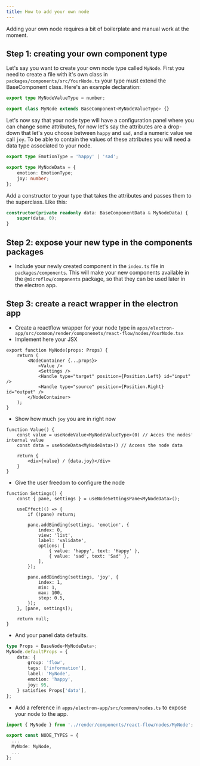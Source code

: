 ```yaml
---
title: How to add your own node
---
```


Adding your own node requires a bit of boilerplate and manual work at the moment.

## Step 1: creating your own component type

Let's say you want to create your own node type called `MyNode`. First you need to create a file with it's own class in `packages/components/src/YourNode.ts` your type must extend the BaseComponent class. Here's an example declaration:

```ts
export type MyNodeValueType = number;

export class MyNode extends BaseComponent<MyNodeValueType> {}
```

Let's now say that your node type will have a configuration panel where you can change some attributes, for now let's say the attributes are a drop-down that let's you choose between `happy` and `sad`, and a numeric value we call `joy`. To be able to contain the values of these attributes you will need a data type associated to your node.

```ts
export type EmotionType = 'happy' | 'sad';

export type MyNodeData = {
	emotion: EmotionType;
	joy: number;
};
```

Add a constructor to your type that takes the attributes and passes them to the superclass. Like this:

```ts
constructor(private readonly data: BaseComponentData & MyNodeData) {
	super(data, 0);
}
```

## Step 2: expose your new type in the components packages

- Include your newly created component in the `index.ts` file in `packages/components`. This will make your new components available in the `@microflow/components` package, so that they can be used later in the electron app.

## Step 3: create a react wrapper in the electron app

- Create a reactflow wrapper for your node type in `apps/electron-app/src/common/render/componenets/react-flow/nodes/YourNode.tsx`
- Implement here your JSX

```tsx
export function MyNode(props: Props) {
	return (
		<NodeContainer {...props}>
			<Value />
			<Settings />
			<Handle type="target" position={Position.Left} id="input" />
			<Handle type="source" position={Position.Right} id="output" />
		</NodeContainer>
	);
}
```

- Show how much `joy` you are in right now

```tsx
function Value() {
    const value = useNodeValue<MyNodeValueType>(0) // Acces the nodes' internal value
    const data = useNodeData<MyNodeData>() // Access the node data

    return {
        <div>{value} / {data.joy}</div>
    }
}
```

- Give the user freedom to configure the node

```tsx
function Settings() {
	const { pane, settings } = useNodeSettingsPane<MyNodeData>();

	useEffect(() => {
		if (!pane) return;

		pane.addBinding(settings, 'emotion', {
			index: 0,
			view: 'list',
			label: 'validate',
			options: [
				{ value: 'happy', text: 'Happy' },
				{ value: 'sad', text: 'Sad' },
			],
		});

		pane.addBinding(settings, 'joy', {
			index: 1,
			min: 1,
			max: 100,
			step: 0.5,
		});
	}, [pane, settings]);

	return null;
}
```

- And your panel data defaults.

```ts
type Props = BaseNode<MyNodeData>;
MyNode.defaultProps = {
    data: {
        group: 'flow',
        tags: ['information'],
        label: 'MyNode',
        emotion: 'happy',
        joy: 95,
    } satisfies Props['data'],
};
```

- Add a reference in `apps/electron-app/src/common/nodes.ts` to expose your node to the app.

```ts
import { MyNode } from '../render/components/react-flow/nodes/MyNode';

export const NODE_TYPES = {
  ...
  MyNode: MyNode,
  ...
};
```

